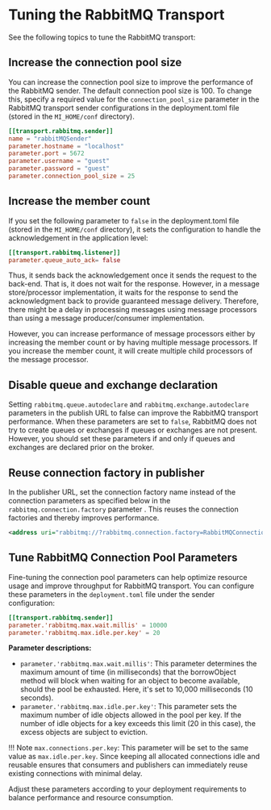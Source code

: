 # Tuning the RabbitMQ Transport

See the following topics to tune the RabbitMQ transport:

## Increase the connection pool size

You can increase the connection pool size to improve the performance of the RabbitMQ sender. The default connection pool size is 100. To change this, specify a required value for the `connection_pool_size` parameter in the RabbitMQ transport sender configurations in the deployment.toml file (stored in the `MI_HOME/conf` directory).
 
```toml 
[[transport.rabbitmq.sender]]
name = "rabbitMQSender"
parameter.hostname = "localhost"
parameter.port = 5672
parameter.username = "guest"
parameter.password = "guest"
parameter.connection_pool_size = 25
```

## Increase the member count

If you set the following parameter to `false` in the deployment.toml file (stored in the `MI_HOME/conf` directory), it sets the configuration to handle the acknowledgement in the application level: 

```toml
[[transport.rabbitmq.listener]]
parameter.queue_auto_ack= false
```

Thus, it sends back the acknowledgement once it sends the request to the back-end. That is, it does not wait for the response. However, in a message store/processor implementation, it waits for the response to send the acknowledgment back to provide guaranteed message delivery. Therefore, there might be a delay in processing messages using message processors than using a message producer/consumer implementation.

However, you can increase performance of message processors either by increasing the member count or by having multiple message processors. If you increase the member count, it will create multiple child processors of the message processor.

## Disable queue and exchange declaration

Setting `rabbitmq.queue.autodeclare` and `rabbitmq.exchange.autodeclare` parameters in the publish URL to false can improve the RabbitMQ transport performance. When these parameters are set to `false`, RabbitMQ does not try to create queues or exchanges if queues or exchanges are not present. However, you should set these parameters if and only if queues and exchanges are declared prior on the broker.

## Reuse connection factory in publisher

In the publisher URL, set the connection factory name instead of the connection parameters as specified below in the `rabbitmq.connection.factory` parameter . This reuses the connection factories and thereby improves performance.

``` xml
<address uri="rabbitmq://?rabbitmq.connection.factory=RabbitMQConnectionFactory&amp;rabbitmq.queue.name=queue1&amp;rabbitmq.queue.routing.key=queue1&amp;rabbitmq.replyto.name=replyqueue&amp;rabbitmq.exchange.name=ex1&amp;rabbitmq.queue.autodeclare=false&amp;rabbitmq.exchange.autodeclare=false&amp;rabbitmq.replyto.name=response_queue"/>
```

## Tune RabbitMQ Connection Pool Parameters

Fine-tuning the connection pool parameters can help optimize resource usage and improve throughput for RabbitMQ transport. You can configure these parameters in the `deployment.toml` file under the sender configuration:

```toml
[[transport.rabbitmq.sender]]
parameter.'rabbitmq.max.wait.millis' = 10000
parameter.'rabbitmq.max.idle.per.key' = 20
```

**Parameter descriptions:**

- `parameter.'rabbitmq.max.wait.millis'`: This parameter determines the maximum amount of time (in milliseconds) that the borrowObject method will block when waiting for an object to become available, should the pool be exhausted. Here, it's set to 10,000 milliseconds (10 seconds).
- `parameter.'rabbitmq.max.idle.per.key'`: This parameter sets the maximum number of idle objects allowed in the pool per key. If the number of idle objects for a key exceeds this limit (20 in this case), the excess objects are subject to eviction. 

!!! Note 
    `max.connections.per.key`: This parameter will be set to the same value as `max.idle.per.key`. Since keeping all allocated connections idle and reusable ensures that consumers and publishers can immediately reuse existing connections with minimal delay.

Adjust these parameters according to your deployment requirements to balance performance and resource consumption.
